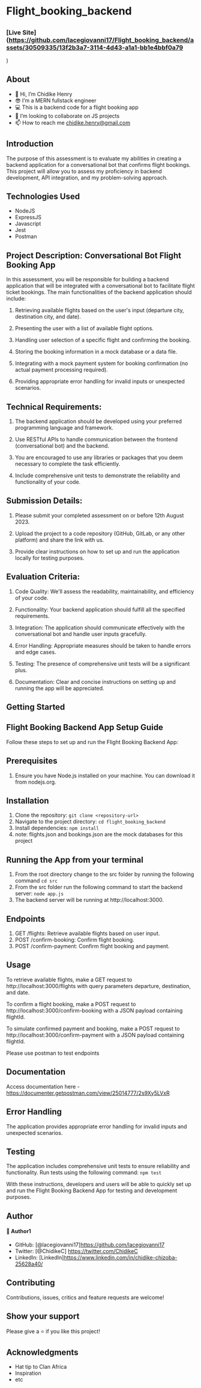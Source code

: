 # Flight_booking_backend
## 
### [Live Site](https://github.com/lacegiovanni17/Flight_booking_backend/assets/30509335/13f2b3a7-3114-4d43-a1a1-bb1e4bbf0a79
)


## About
* 👋 Hi, I’m Chidike Henry 
* 😎 I’m a MERN fullstack engineer
* 💻 This is a backend code for a flight booking app
* 💞️ I’m looking to collaborate on JS projects 
* 📫 How to reach me chidike.henry@gmail.com


## Introduction
The purpose of this assessment is to evaluate my abilities in creating a backend application for a conversational bot that confirms flight bookings.
This project will allow you to assess my proficiency in backend development, API integration, and my problem-solving approach.

## Technologies Used
* NodeJS
* ExpressJS
* Javascript
* Jest
* Postman

## Project Description: Conversational Bot Flight Booking App

In this assessment, you will be responsible for building a backend application that will be integrated with a conversational bot to facilitate flight ticket bookings. The main functionalities of the backend application should include:

 

1. Retrieving available flights based on the user's input (departure city, destination city, and date).

2. Presenting the user with a list of available flight options.

3. Handling user selection of a specific flight and confirming the booking.

4. Storing the booking information in a mock database or a data file.

5. Integrating with a mock payment system for booking confirmation (no actual payment processing required).

6. Providing appropriate error handling for invalid inputs or unexpected scenarios.

 

## Technical Requirements:

1. The backend application should be developed using your preferred programming language and framework.

2. Use RESTful APIs to handle communication between the frontend (conversational bot) and the backend.

3. You are encouraged to use any libraries or packages that you deem necessary to complete the task efficiently.

4. Include comprehensive unit tests to demonstrate the reliability and functionality of your code.

 

## Submission Details:

1. Please submit your completed assessment on or before 12th August 2023.

2. Upload the project to a code repository (GitHub, GitLab, or any other platform) and share the link with us.

3. Provide clear instructions on how to set up and run the application locally for testing purposes.

 

## Evaluation Criteria:

1. Code Quality: We'll assess the readability, maintainability, and efficiency of your code.

2. Functionality: Your backend application should fulfill all the specified requirements.

3. Integration: The application should communicate effectively with the conversational bot and handle user inputs gracefully.

4. Error Handling: Appropriate measures should be taken to handle errors and edge cases.

5. Testing: The presence of comprehensive unit tests will be a significant plus.

6. Documentation: Clear and concise instructions on setting up and running the app will be appreciated.


## Getting Started
## Flight Booking Backend App Setup Guide
Follow these steps to set up and run the Flight Booking Backend App:

## Prerequisites
1. Ensure you have Node.js installed on your machine. You can download it from nodejs.org.
## Installation
1. Clone the repository: `git clone <repository-url>`
2. Navigate to the project directory: `cd flight_booking_backend`
3. Install dependencies: `npm install`
4. note: flights.json and bookings.json are the mock databases for this project

## Running the App from your terminal
1. From the root directory change to the src folder by running the following command `cd src`
2. From the src folder run the following command to start the backend server: `node app.js`
3. The backend server will be running at http://localhost:3000.
   
## Endpoints
1. GET /flights: Retrieve available flights based on user input.
2. POST /confirm-booking: Confirm flight booking.
3. POST /confirm-payment: Confirm flight booking and payment.
   
## Usage
To retrieve available flights, make a GET request to http://localhost:3000/flights with query parameters departure, destination, and date.

To confirm a flight booking, make a POST request to http://localhost:3000/confirm-booking with a JSON payload containing flightId.

To simulate confirmed payment and booking, make a POST request to http://localhost:3000/confirm-payment with a JSON payload containing flightId. 

Please use postman to test endpoints

## Documentation
Access documentation here - https://documenter.getpostman.com/view/25014777/2s9Xy5LVxR

## Error Handling
The application provides appropriate error handling for invalid inputs and unexpected scenarios.

## Testing
The application includes comprehensive unit tests to ensure reliability and functionality. Run tests using the following command: `npm test`

With these instructions, developers and users will be able to quickly set up and run the Flight Booking Backend App for testing and development purposes.

## Author

#### 👤 Author1
- GitHub: [@lacegiovanni17]https://github.com/lacegiovanni17
- Twitter: [@ChidikeC] https://twitter.com/ChidikeC
- LinkedIn: [LinkedIn]https://www.linkedin.com/in/chidike-chizoba-25628a40/

## Contributing 
Contributions, issues, critics and feature requests are welcome!

## Show your support
Please give a ⭐️ if you like this project! 

## Acknowledgments
- Hat tip to Clan Africa
- Inspiration
- etc

